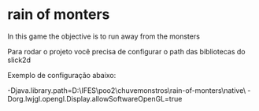 # rain of monters
 In this game the objective is to run away from the monsters
  
 Para rodar o projeto você precisa de configurar o path das bibliotecas do slick2d

Exemplo de configuração abaixo:

-Djava.library.path=D:\\IFES\poo2\\chuvemonstros\\rain-of-monters\\native\\ -Dorg.lwjgl.opengl.Display.allowSoftwareOpenGL=true 
